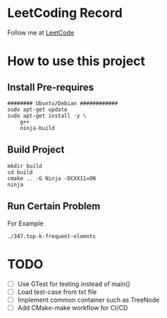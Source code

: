 # LeetCoding Record 

Follow me at [LeetCode](https://leetcode.com/yu-xiaoxian)

# How to use this project

## Install Pre-requires
```shell
######## Ubuntu/Debian ############
sudo apt-get update
sudo apt-get install -y \
    g++
    ninja-build
```

## Build Project
```shell
mkdir build
cd build
cmake .. -G Ninja -DCXX11=ON
ninja
```

## Run Certain Problem
For Example
```
./347.top-k-frequent-elemnts
```

# TODO
- [ ] Use GTest for testing instead of main()
- [ ] Load test-case from txt file
- [ ] Implement common container such as TreeNode
- [ ] Add CMake-make workflow for CI/CD

